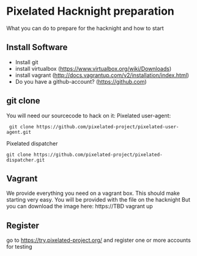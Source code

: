 # Pixelated Hacknight preparation
What you can do to prepare for the hacknight
and how to start 

## Install Software

* Install git
* install virtualbox (https://www.virtualbox.org/wiki/Downloads)
* install vagrant (http://docs.vagrantup.com/v2/installation/index.html)
* Do you have a github-account? (https://github.com)

## git clone 

You will need our sourcecode to hack on it:
Pixelated user-agent:

     git clone https://github.com/pixelated-project/pixelated-user-agent.git

Pixelated dispatcher

    git clone https://github.com/pixelated-project/pixelated-dispatcher.git

## Vagrant

We provide everything you need on a vagrant box. This should make starting
very easy.
You will be provided with the file on the hacknight
But you can download the image here: https://TBD
     vagrant up



## Register

go to https://try.pixelated-project.org/ and register one or more
accounts for testing 

